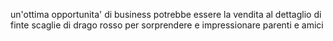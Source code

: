 un'ottima opportunita' di business potrebbe essere la vendita al dettaglio di finte scaglie di drago rosso per sorprendere e impressionare parenti e amici